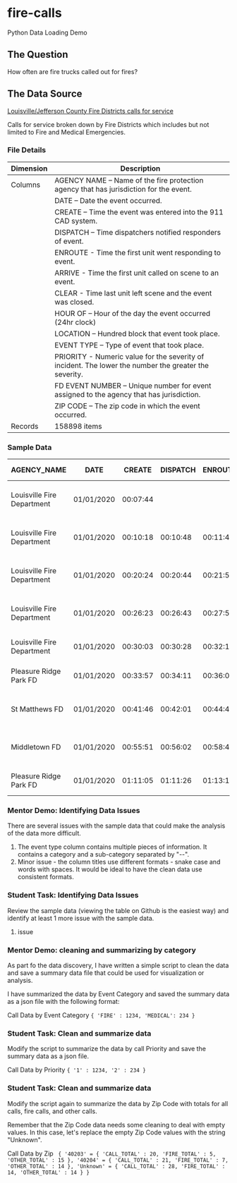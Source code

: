 # fire-calls
Python Data Loading Demo

## The Question
How often are fire trucks called out for fires?

## The Data Source

[Louisville/Jefferson County Fire Districts calls for service](https://data.louisvilleky.gov/dataset/louisvillejefferson-county-fire-districts-calls-service)

Calls for service broken down by Fire Districts which includes but not limited to Fire and Medical Emergencies.


### File Details
|Dimension | Description |
| ------ | --------|
| Columns | AGENCY NAME – Name of the fire protection agency that has jurisdiction for the event.|
| |DATE – Date the event occurred.|
| |CREATE – Time the event was entered into the 911 CAD system. |
| |DISPATCH – Time dispatchers notified responders of event. |
| |ENROUTE - Time the first unit went responding to event. |
| |ARRIVE - Time the first unit called on scene to an event.|
| |CLEAR - Time last unit left scene and the event was closed.|
| |HOUR OF – Hour of the day the event occurred (24hr clock)|
| |LOCATION – Hundred block that event took place.|
| |EVENT TYPE – Type of event that took place.|
| |PRIORITY - Numeric value for the severity of incident. The lower the number the greater the severity.|
| |FD EVENT NUMBER – Unique number for event assigned to the agency that has jurisdiction.|
| |ZIP CODE – The zip code in which the event occurred. |
| Records | 158898 items |


### Sample Data


|AGENCY_NAME|DATE|CREATE|DISPATCH|ENROUTE|ARRIVE|CLEAR|HOUR OF|LOCATION|EVENT TYPE|PRIORITY|FD EVENT NUMBER|ZIP_CODE|
|-----------|----|------|--------|-------|------|-----|-------|--------|----------|--------|---------------|---------|
|Louisville Fire Department|01/01/2020|00:07:44||||00:08:00|0000|400 BLOCK OF S 5TH ST|ALARM--Fire Alarm Sounding-Commercial|2|LF190042159|40202|
|Louisville Fire Department|01/01/2020|00:10:18|00:10:48|00:11:48|00:15:41|00:21:13|0000|1200 BLOCK OF LARCHMONT AVE|FIRE--Fire-Type Unknown|2|LF200000001|40215|
|Louisville Fire Department|01/01/2020|00:20:24|00:20:44|00:21:56|00:25:18|00:51:35|0000|1800 BLOCK OF MCCLOSKEY AVE|FIRE--Fire/Close to Structure|2|LF200000002|40210|
|Louisville Fire Department|01/01/2020|00:26:23|00:26:43|00:27:53|00:34:15|00:52:36|0000|100 BLOCK OF COLONIAL OAKS CT|MEDICAL--MEDICAL - MED_CALL|7|LF200000003|40214|
|Louisville Fire Department|01/01/2020|00:30:03|00:30:28|00:32:15|00:37:06|00:56:50|0000|3500 BLOCK OF WHEELER AVE|MEDICAL--MEDICAL - MED_CALL|7|LF200000004|40215|
|Pleasure Ridge Park FD|01/01/2020|00:33:57|00:34:11|00:36:01|00:40:22|01:08:20|0000|8200 BLOCK OF DIXIE HWY|MEDICAL--MEDICAL - MED_CALL|7|F2219007864|40258|
|St Matthews FD|01/01/2020|00:41:46|00:42:01|00:44:45|00:48:58|01:09:06|0000|800 BLOCK OF WASHBURN AVE|FIRE--Dumpster Fire|3|F2619004232|40222|
|Middletown FD|01/01/2020|00:55:51|00:56:02|00:58:47|01:02:47|02:29:05|0000|2500 BLOCK OF EVERGREEN RD|ACCIDENT--Injury Accident|2|F9919005687|40223|
|Pleasure Ridge Park FD|01/01/2020|01:11:05|01:11:26|01:13:10|01:19:38|01:35:31|0100|7800 BLOCK OF BRAMBLE LN|MEDICAL--MEDICAL - MED_CALL|7|F2220000001| |

### Mentor Demo: Identifying Data Issues
There are several issues with the sample data that could make the analysis of the data more difficult. 
1. The event type column contains multiple pieces of information. It contains a category and a sub-category separated by "--".
1. Minor issue - the column titles use different formats - snake case and words with spaces. It would be ideal to have the clean data use consistent formats.

### Student Task: Identifying Data Issues
Review the sample data (viewing the table on Github is the easiest way) and identify at least 1 more issue with the sample data.
1. issue

### Mentor Demo: cleaning and summarizing by category
As part fo the data discovery, I have written a simple script to clean the data and save a summary data file that could be used for visualization or analysis.

I have summarized the data by Event Category and saved the summary data as a json file with the following format:

Call Data by Event Category
`
    {
        'FIRE' : 1234,
        'MEDICAL': 234
    }
`
### Student Task: Clean and summarize data

Modify the script to summarize the data by call Priority and save the summary data as a json file.

Call Data by Priority
`
    {
        '1' : 1234,
        '2' : 234
    }
`


### Student Task: Clean and summarize data

Modify the script again to summarize the data by Zip Code with totals for all calls, fire calls, and other calls. 

Remember that the Zip Code data needs some cleaning to deal with empty values. In this case, let's replace the empty Zip Code values with the string "Unknown".

Call Data by Zip
` 
    {
        '40203' = {
            'CALL_TOTAL' : 20,
            'FIRE_TOTAL' : 5,
            'OTHER_TOTAL' : 15
        },
        '40204' = {
            'CALL_TOTAL' : 21,
            'FIRE_TOTAL' : 7,
            'OTHER_TOTAL' : 14
        },
        'Unknown' = {
            'CALL_TOTAL' : 28,
            'FIRE_TOTAL' : 14,
            'OTHER_TOTAL' : 14
        }
    }
`

